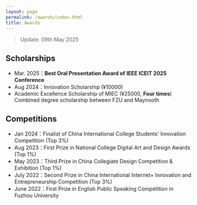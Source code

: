 ```yaml
---
layout: page
permalink: /awards/index.html
title: Awards
---
```


> Update: 09th May 2025

## Scholarships

- Mar. 2025：**Best Oral Presentation Award of** **IEEE ICEIT 2025** **Conference**<br>
- Aug 2024：Innovation Scholarship (¥10000)<br>
- Academic Excellence Scholarship of MIEC (¥25000, **Four times**)<br>Combined degree scholarship between FZU and Maynooth<br>

## Competitions

- Jan 2024：Finalist of China International College Students’ Innovation Competition (Top 3%)
- Aug 2023：First Prize in National College Digital Art and Design Awards (Top 1%)
- May 2023：Third Prize in China Collegiate Design Competition & Exhibition (Top 1%)
- July 2022：Second Prize in China International Internet+ Innovation and Entrepreneurship Competition (Top 3%)
- June 2022：First Prize in English Public Speaking Competition in Fuzhou University<br>

<br>
